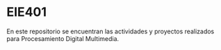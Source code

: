 # EIE401
En este repositorio se encuentran las actividades y proyectos realizados para Procesamiento Digital Multimedia.
